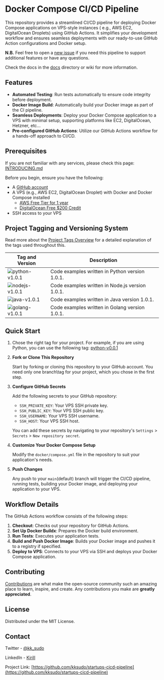# Docker Compose CI/CD Pipeline

This repository provides a streamlined CI/CD pipeline for deploying Docker Compose applications on VPS-style instances (
e.g., AWS EC2, DigitalOcean Droplets) using GitHub Actions. It simplifies your development workflow and ensures seamless
deployments with our ready-to-use GitHub Action configurations and Docker setup.

**N.B.** Feel free to open a [new issue](https://github.com/kksudo/startups-cicd-pipeline/issues) if you need this
pipeline to support additional features or have any questions.

Check the docs in the [docs](/docs/README.md) directory or wiki for more information.

## Features

- **Automated Testing**: Run tests automatically to ensure code integrity before deployment.
- **Docker Image Build**: Automatically build your Docker image as part of the CI pipeline.
- **Seamless Deployments**: Deploy your Docker Compose application to a VPS with minimal setup, supporting platforms
  like EC2, DigitalOcean, Hetzner, etc...
- **Pre-configured GitHub Actions**: Utilize our GitHub Actions workflow for a hands-off approach to CI/CD.

## Prerequisites

If you are not familiar with any services, please check this page: [INTRODUCING.md](docs/INTRODUCING.md)

Before you begin, ensure you have the following:

- A [GitHub account](https://github.com/join)
- A VPS (e.g., AWS EC2, DigitalOcean Droplet) with Docker and Docker Compose installed
    - [AWS Free Tier for 1 year](https://aws.amazon.com/free)
    - [DigitalOcean Free $200 Credit](https://try.digitalocean.com/freetrialoffer/)
- SSH access to your VPS

## Project Tagging and Versioning System

Read more about the [Project Tags Overview](docs/TAGS.md) for a detailed explanation of the tags used throughout this.

| Tag and Version                                                        | Description                                     |
|------------------------------------------------------------------------|-------------------------------------------------|
| ![python-v1.0.1](https://img.shields.io/badge/Python-v1.0.1-blue)      | Code examples written in Python version 1.0.1.  |
| ![nodejs-v1.0.1](https://img.shields.io/badge/Node.js-v1.0.1-green)    | Code examples written in Node.js version 1.0.1. |
| ![java-v1.0.1](https://img.shields.io/badge/Java-v1.0.1-red)           | Code examples written in Java version 1.0.1.    |
| ![golang-v1.0.1](https://img.shields.io/badge/Golang-v1.0.1-lightgrey) | Code examples written in Golang version 1.0.1.  |


## Quick Start

1. Chose the right tag for your project. For example, if you are using Python, you can use the following tag:
   [python-v0.0.1](https://github.com/kksudo/startups-cicd-pipeline/releases/tag/python-v0.0.1)

2. **Fork or Clone This Repository**

   Start by forking or cloning this repository to your GitHub account. You need only one branch\tag for your project, which you chose in the first step.

3. **Configure GitHub Secrets**

   Add the following secrets to your GitHub repository:
    - `SSH_PRIVATE_KEY`: Your VPS SSH private key.
    - `SSH_PUBLIC_KEY`: Your VPS SSH public key.
    - `SSH_USERNAME`: Your VPS SSH username.
    - `SSH_HOST`: Your VPS SSH host.

   You can add these secrets by navigating to your repository's `Settings` > `Secrets` > `New repository secret`.
4. **Customize Your Docker Compose Setup**

   Modify the `docker/compose.yml` file in the repository to suit your application's needs.

5. **Push Changes**

   Any push to your `main`(default) branch will trigger the CI/CD pipeline, running tests, building your Docker image,
   and deploying your application to your VPS.

## Workflow Details

The GitHub Actions workflow consists of the following steps:

1. **Checkout**: Checks out your repository for GitHub Actions.
2. **Set Up Docker Buildx**: Prepares the Docker build environment.
3. **Run Tests**: Executes your application tests.
4. **Build and Push Docker Image**: Builds your Docker image and pushes it to a registry if specified.
5. **Deploy to VPS**: Connects to your VPS via SSH and deploys your Docker Compose application.

## Contributing

[Contributions](/.github/CONTRIBUTING.md) are what make the open-source community such an amazing place to learn,
inspire, and create. Any contributions you make are **greatly appreciated**.

## License

Distributed under the MIT License.

## Contact

Twitter - [@kk_sudo](https://twitter.com/kk_sudo)

LinkedIn - [Kirill](https://www.linkedin.com/in/kazakovk/)

Project Link: [https://github.com/kksudo/startups-cicd-pipeline](https://github.com/kksudo/startups-cicd-pipeline)
